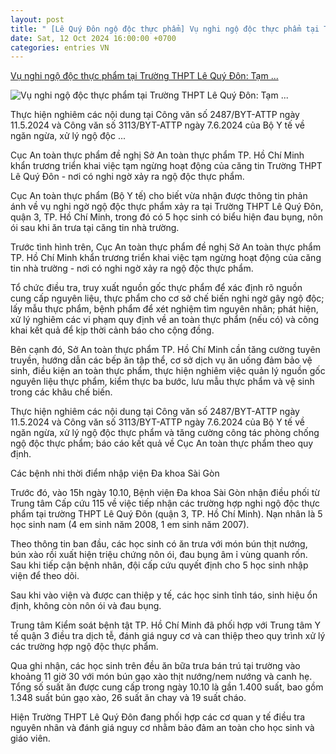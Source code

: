 ```yaml
---
layout: post
title: " [Lê Quý Đôn ngộ độc thực phẩm] Vụ nghi ngộ độc thực phẩm tại Trường THPT Lê Quý Đôn: Tạm ..."
date: Sat, 12 Oct 2024 16:00:00 +0700
categories: entries VN
---
```

[Vụ nghi ngộ độc thực phẩm tại Trường THPT Lê Quý Đôn: Tạm ...](https://daibieunhandan.vn/vu-nghi-ngo-doc-thuc-pham-tai-truong-thpt-le-quy-don-yeu-cau-tam-ngung-hoat-dong-cang-tin-post393052.html)

![Vụ nghi ngộ độc thực phẩm tại Trường THPT Lê Quý Đôn: Tạm ...](https://cdn.daibieunhandan.vn/images/4503789e48f18972563c8c5a560db423db8dae27b57867f8d8f541079fa4a05ff3b4d0d82e29ec2727b3c43cd2a1860d92ecdbbd0d147f0c228e76c802cc8a09b1da2aaf716c3ff138d29409b15d9e2af3e153f69ca1a538108f7a87c438278893202bf75346e796c7b93d381311208f/462722994-958475182964282-5839488678617646543-n-850-1238.jpg.webp)

Thực hiện nghiêm các nội dung tại Công văn số 2487/BYT-ATTP ngày 11.5.2024 và Công văn số 3113/BYT-ATTP ngày 7.6.2024 của Bộ Y tế về ngăn ngừa, xử lý ngộ độc ...

Cục An toàn thực phẩm đề nghị Sở An toàn thực phẩm TP. Hồ Chí Minh khẩn trương triển khai việc tạm ngừng hoạt động của căng tin Trường THPT Lê Quý Đôn - nơi có nghi ngờ xảy ra ngộ độc thực phẩm.

Cục An toàn thực phẩm (Bộ Y tế) cho biết vừa nhận được thông tin phản ánh về vụ nghi ngờ ngộ độc thực phẩm xảy ra tại Trường THPT Lê Quý Đôn, quận 3, TP. Hồ Chí Minh, trong đó có 5 học sinh có biểu hiện đau bụng, nôn ói sau khi ăn trưa tại căng tin nhà trường.

Trước tình hình trên, Cục An toàn thực phẩm đề nghị Sở An toàn thực phẩm TP. Hồ Chí Minh khẩn trương triển khai việc tạm ngừng hoạt động của căng tin nhà trường - nơi có nghi ngờ xảy ra ngộ độc thực phẩm.

Tổ chức điều tra, truy xuất nguồn gốc thực phẩm để xác định rõ nguồn cung cấp nguyên liệu, thực phẩm cho cơ sở chế biến nghi ngờ gây ngộ độc; lấy mẫu thực phẩm, bệnh phẩm để xét nghiệm tìm nguyên nhân; phát hiện, xử lý nghiêm các vi phạm quy định về an toàn thực phẩm (nếu có) và công khai kết quả để kịp thời cảnh báo cho cộng đồng.

Bên cạnh đó, Sở An toàn thực phẩm TP. Hồ Chí Minh cần tăng cường tuyên truyền, hướng dẫn các bếp ăn tập thể, cơ sở dịch vụ ăn uống đảm bảo vệ sinh, điều kiện an toàn thực phẩm, thực hiện nghiêm việc quản lý nguồn gốc nguyên liệu thực phẩm, kiểm thực ba bước, lưu mẫu thực phẩm và vệ sinh trong các khâu chế biến.

Thực hiện nghiêm các nội dung tại Công văn số 2487/BYT-ATTP ngày 11.5.2024 và Công văn số 3113/BYT-ATTP ngày 7.6.2024 của Bộ Y tế về ngăn ngừa, xử lý ngộ độc thực phẩm và tăng cường công tác phòng chống ngộ độc thực phẩm; báo cáo kết quả về Cục An toàn thực phẩm theo quy định.

Các bệnh nhi thời điểm nhập viện Đa khoa Sài Gòn

Trước đó, vào 15h ngày 10.10, Bệnh viện Đa khoa Sài Gòn nhận điều phối từ Trung tâm Cấp cứu 115 về việc tiếp nhận các trường hợp nghi ngộ độc thực phẩm tại trường THPT Lê Quý Đôn (quận 3, TP. Hồ Chí Minh). Nạn nhân là 5 học sinh nam (4 em sinh năm 2008, 1 em sinh năm 2007).

Theo thông tin ban đầu, các học sinh có ăn trưa với món bún thịt nướng, bún xào rồi xuất hiện triệu chứng nôn ói, đau bụng âm ỉ vùng quanh rốn. Sau khi tiếp cận bệnh nhân, đội cấp cứu quyết định cho 5 học sinh nhập viện để theo dõi.

Sau khi vào viện và được can thiệp y tế, các học sinh tỉnh táo, sinh hiệu ổn định, không còn nôn ói và đau bụng.

Trung tâm Kiểm soát bệnh tật TP. Hồ Chí Minh đã phối hợp với Trung tâm Y tế quận 3 điều tra dịch tễ, đánh giá nguy cơ và can thiệp theo quy trình xử lý các trường hợp ngộ độc thực phẩm.

Qua ghi nhận, các học sinh trên đều ăn bữa trưa bán trú tại trường vào khoảng 11 giờ 30 với món bún gạo xào thịt nướng/nem nướng và canh hẹ. Tổng số suất ăn được cung cấp trong ngày 10.10 là gần 1.400 suất, bao gồm 1.348 suất bún gạo xào, 26 suất ăn chay và 19 suất cháo.

Hiện Trường THPT Lê Quý Đôn đang phối hợp các cơ quan y tế điều tra nguyên nhân và đánh giá nguy cơ nhằm bảo đảm an toàn cho học sinh và giáo viên.


